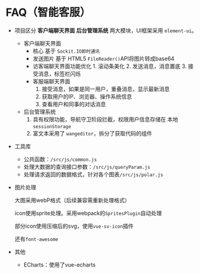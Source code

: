 #  FAQ（智能客服）

- 项目区分 **客户端聊天界面** **后台管理系统** 两大模块，UI框架采用 ``element-ui``。

  - 客户端聊天界面
	- 核心
	基于 ``Sockit.IO即时通讯``
	- 发送图片
	基于 HTML5 `FileReader()`API将图片转成base64
	- 访客端聊天界面功能优化
		  1. 滚动条美化
			2. 发送消息，消息置底
			3. 接受消息，标签栏闪烁
	- 客服端聊天界面
		1. 接受消息，如果是同一用户，重叠消息，显示最新消息
		2. 获取用户的IP、浏览器、操作系统信息
		3. 查看用户和同事的对话消息
  - 后台管理系统
    1. 具有权限功能，导航守卫阶段拦截，权限用户信息存储在 本地 ``sessionStorage``
    2. 富文本采用了 ``wangeditor``，拆分了获取代码的组件

- 工具库

  - 公共函数：``/src/js/common.js``
  - 处理大数据的查询接口参数：``/src/js/queryParam.js``
  - 处理请求返回的数据格式，针对各个图表``/src/js/polar.js``

- 图片处理

  大图采用webP格式（后续兼容需重新处理格式）

  icon使用sprite处理。采用webpack的``SpritesPlugin``自动处理

  部分icon使用压缩后的svg，使用``vue-sv-icon``插件

  还有``font-awesome``

- 其他

  - ECharts：使用了vue-echarts

    



